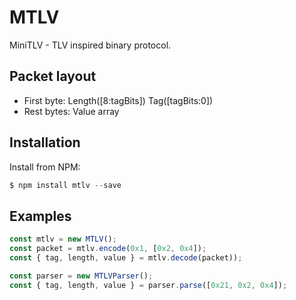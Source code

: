 # MTLV

MiniTLV - TLV inspired binary protocol.

## Packet layout

- First byte: Length([8:tagBits]) Tag([tagBits:0])
- Rest bytes: Value array

## Installation

Install from NPM:

```js
$ npm install mtlv --save
```

## Examples

```js
const mtlv = new MTLV();
const packet = mtlv.encode(0x1, [0x2, 0x4]);
const { tag, length, value } = mtlv.decode(packet));

const parser = new MTLVParser();
const { tag, length, value } = parser.parse([0x21, 0x2, 0x4]);
```
